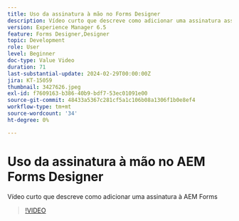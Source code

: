 ```yaml
---
title: Uso da assinatura à mão no Forms Designer
description: Vídeo curto que descreve como adicionar uma assinatura assinável ao AEM Forms
version: Experience Manager 6.5
feature: Forms Designer,Designer
topic: Development
role: User
level: Beginner
doc-type: Value Video
duration: 71
last-substantial-update: 2024-02-29T00:00:00Z
jira: KT-15059
thumbnail: 3427626.jpeg
exl-id: f7609163-b386-40b9-bdf7-53ec01091e00
source-git-commit: 48433a5367c281cf5a1c106b08a1306f1b0e8ef4
workflow-type: tm+mt
source-wordcount: '34'
ht-degree: 0%

---
```


# Uso da assinatura à mão no AEM Forms Designer

Vídeo curto que descreve como adicionar uma assinatura à AEM Forms

>[!VIDEO](https://video.tv.adobe.com/v/3427626/?learn=on)
